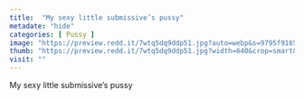 ```yaml
---
title:  "My sexy little submissive’s pussy"
metadate: "hide"
categories: [ Pussy ]
image: "https://preview.redd.it/7wtq5dq9ddp51.jpg?auto=webp&s=9795f916528ae8fe40ec2492f63586ed8cbbec01"
thumb: "https://preview.redd.it/7wtq5dq9ddp51.jpg?width=640&crop=smart&auto=webp&s=104a6632aad336a0dc9a307f971c58c1b0fef0cc"
visit: ""
---
```

My sexy little submissive’s pussy

